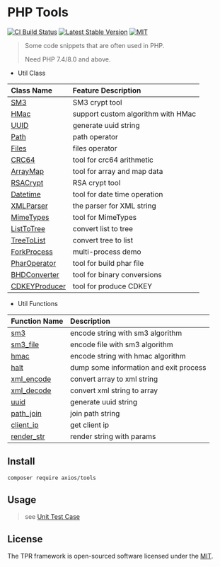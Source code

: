 # PHP Tools

[![CI Build Status](https://github.com/AxiosCros/php-tools/workflows/CI/badge.svg)](https://github.com/AxiosCros/php-tools/actions?query=workflow%3ACI)
[![Latest Stable Version](https://poser.pugx.org/axios/tools/v)](//packagist.org/packages/axios/tools)
[![MIT](https://img.shields.io/badge/License-MIT-green.svg)](https://opensource.org/licenses/MIT)

> Some code snippets that are often used in PHP.
> 
> Need PHP 7.4/8.0 and above.

- Util Class

| Class Name                               | Feature Description                |
| :--------------------------------------- | :--------------------------------- |
| [SM3](./src/SM3.php)                     | SM3 crypt tool                     |
| [HMac](./src/HMac.php)                   | support custom algorithm with HMac |
| [UUID](./src/UUID.php)                   | generate uuid string               |
| [Path](./src/Path.php)                   | path operator                      |
| [Files](./src/Files.php)                 | files operator                     |
| [CRC64](./src/CRC64.php)                 | tool for crc64 arithmetic          |
| [ArrayMap](./src/ArrayMap.php)           | tool for array and map data        |
| [RSACrypt](./src/RSACrypt.php)           | RSA crypt tool                     |
| [Datetime](./src/Datetime.php)           | tool for date time operation       |
| [XMLParser](./src/XMLParser.php)         | the parser for XML string          |
| [MimeTypes](./src/MimeTypes.php)         | tool for MimeTypes                 |
| [ListToTree](./src/ListToTree.php)       | convert list to tree               |
| [TreeToList](./src/TreeToList.php)       | convert tree to list               |
| [ForkProcess](./src/ForkProcess.php)     | multi-process demo                 |
| [PharOperator](./src/PharOperator.php)   | tool for build phar file           |
| [BHDConverter](./src/BHDConverter.php)   | tool for binary conversions        |
| [CDKEYProducer](./src/CDKEYProducer.php) | tool for produce CDKEY             |

- Util Functions

| Function Name            | Description                            |
| :----------------------- | :------------------------------------- |
| [sm3][sm3]               | encode string with sm3 algorithm       |
| [sm3_file][sm3_file]     | encode file with sm3 algorithm         |
| [hmac][hmac]             | encode string with hmac algorithm      |
| [halt][halt]             | dump some information and exit process |
| [xml_encode][xml_encode] | convert array to xml string            |
| [xml_decode][xml_decode] | convert xml string to array            |
| [uuid][uuid]             | generate uuid string                   |
| [path_join][path_join]   | join path    string                    |
| [client_ip][client_ip]   | get client ip                          |
| [render_str][render_str] | render string with params              |

## Install

```bash
composer require axios/tools
```

## Usage

> see [Unit Test Case](./tests/unit/)

## License

The TPR framework is open-sourced software licensed under the [MIT](LICENSE).

[sm3]: https://github.com/AxiosCros/php-tools/blob/8f914703845099a6e91f123f31b3c0972ea3d941/funtions.php#L28

[sm3_file]: https://github.com/AxiosCros/php-tools/blob/8f914703845099a6e91f123f31b3c0972ea3d941/funtions.php#L38

[hmac]: https://github.com/AxiosCros/php-tools/blob/8f914703845099a6e91f123f31b3c0972ea3d941/funtions.php#L8

[halt]: https://github.com/AxiosCros/php-tools/blob/8f914703845099a6e91f123f31b3c0972ea3d941/funtions.php#L19

[xml_encode]: https://github.com/AxiosCros/php-tools/blob/8f914703845099a6e91f123f31b3c0972ea3d941/funtions.php#L48

[xml_decode]: https://github.com/AxiosCros/php-tools/blob/8f914703845099a6e91f123f31b3c0972ea3d941/funtions.php#L55

[uuid]: https://github.com/AxiosCros/php-tools/blob/8f914703845099a6e91f123f31b3c0972ea3d941/funtions.php#L62

[path_join]: https://github.com/AxiosCros/php-tools/blob/8f914703845099a6e91f123f31b3c0972ea3d941/funtions.php#L73

[client_ip]: https://github.com/AxiosCros/php-tools/blob/8f914703845099a6e91f123f31b3c0972ea3d941/funtions.php#L88

[render_str]: https://github.com/AxiosCros/php-tools/blob/3225d9b27aba6c2cc2c86756c93c4a300d4c5247/functions.php#L7
